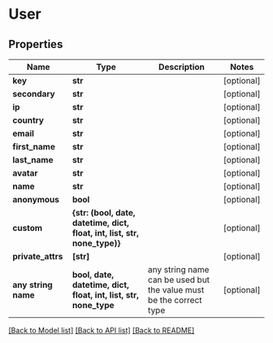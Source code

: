 # User


## Properties
Name | Type | Description | Notes
------------ | ------------- | ------------- | -------------
**key** | **str** |  | [optional] 
**secondary** | **str** |  | [optional] 
**ip** | **str** |  | [optional] 
**country** | **str** |  | [optional] 
**email** | **str** |  | [optional] 
**first_name** | **str** |  | [optional] 
**last_name** | **str** |  | [optional] 
**avatar** | **str** |  | [optional] 
**name** | **str** |  | [optional] 
**anonymous** | **bool** |  | [optional] 
**custom** | **{str: (bool, date, datetime, dict, float, int, list, str, none_type)}** |  | [optional] 
**private_attrs** | **[str]** |  | [optional] 
**any string name** | **bool, date, datetime, dict, float, int, list, str, none_type** | any string name can be used but the value must be the correct type | [optional]

[[Back to Model list]](../README.md#documentation-for-models) [[Back to API list]](../README.md#documentation-for-api-endpoints) [[Back to README]](../README.md)


